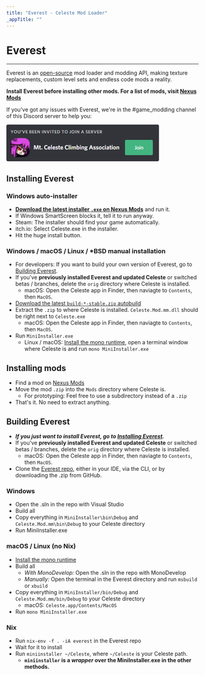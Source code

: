 ```yaml
---
title: "Everest - Celeste Mod Loader"
_appTitle: ""
---
```


<!-- .h1 is styled by the default DocFX theme. -->
<h1 class="h1 main-header">Everest</h1>

----

Everest is an [open-source](https://github.com/EverestAPI) mod loader and modding API, making texture replacements, custom level sets and endless code mods a reality.

**Install Everest before installing other mods. For a list of mods, visit [Nexus Mods](https://www.nexusmods.com/celeste/)**

If you've got any issues with Everest, we're in the #game_modding channel of this Discord server to help you:

[![Discord invite](/images/invite.png)](https://discord.gg/6qjaePQ)

## Installing Everest

### Windows auto-installer
- [**Download the latest installer `.exe` on Nexus Mods**](https://www.nexusmods.com/celeste/mods/1?tab=files#mod_files) and run it.
- If Windows SmartScreen blocks it, tell it to run anyway.
- Steam: The installer should find your game automatically.
- itch.io: Select Celeste.exe in the installer.
- Hit the huge install button.

### Windows / macOS / Linux / *BSD manual installation
- For developers: If you want to build your own version of Everest, go to [Building Everest](#building-everest).
- If you've **previously installed Everest and updated Celeste** or switched betas / branches, delete the `orig` directory where Celeste is installed.
    - macOS: Open the Celeste app in Finder, then naviagte to `Contents`, then `MacOS`.
- [Download the latest `build-*-stable.zip` autobuild](https://ams3.digitaloceanspaces.com/lollyde/index.html)
- Extract the `.zip` to where Celeste is installed. `Celeste.Mod.mm.dll` should be right next to `Celeste.exe`
    - macOS: Open the Celeste app in Finder, then naviagte to `Contents`, then `MacOS`.
- Run `MiniInstaller.exe`
    - Linux / macOS: [Install the mono runtime](https://www.mono-project.com/download/stable/), open a terminal window where Celeste is and run `mono MiniInstaller.exe`

## Installing mods
- Find a mod on [Nexus Mods](https://www.nexusmods.com/celeste/)
- Move the mod `.zip` into the `Mods` directory where Celeste is.
    - For prototyping: Feel free to use a subdirectory instead of a `.zip`
- That's it. No need to extract anything.

## Building Everest
- ***If you just want to install Everest, go to [Installing Everest](#installing-everest).***
- If you've **previously installed Everest and updated Celeste** or switched betas / branches, delete the `orig` directory where Celeste is installed.
    - macOS: Open the Celeste app in Finder, then naviagte to `Contents`, then `MacOS`.
- Clone the [Everest repo](github.com/EverestAPI/Everest), either in your IDE, via the CLI, or by downloading the .zip from GitHub.

### Windows
- Open the .sln in the repo with Visual Studio
- Build all
- Copy everything in `MiniInstaller\bin\Debug` and `Celeste.Mod.mm\bin\Debug` to your Celeste directory
- Run MiniInstaller.exe

### macOS / Linux (no Nix)
- [Install the mono runtime](https://www.mono-project.com/download/stable/)
- Build all
    - _With MonoDevelop:_ Open the .sln in the repo with MonoDevelop
    - _Manually:_ Open the terminal in the Everest directory and run `msbuild` or `xbuild`
- Copy everything in `MiniInstaller/bin/Debug` and `Celeste.Mod.mm/bin/Debug` to your Celeste directory
    - macOS: `Celeste.app/Contents/MacOS`
- Run `mono MiniInstaller.exe`

### Nix
- Run `nix-env -f . -iA everest` in the Everest repo
- Wait for it to install
- Run `miniinstaller ~/Celeste`, where `~/Celeste` is your Celeste path.
    - **`miniinstaller` is a *wrapper* over the MiniInstaller.exe in the other methods.**
